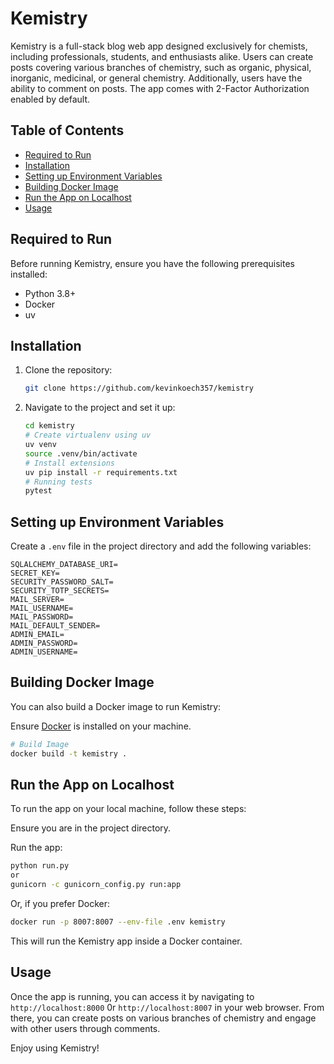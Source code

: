 # Kemistry

Kemistry is a full-stack blog web app designed exclusively for chemists, including professionals, students, and enthusiasts alike. Users can create posts covering various branches of chemistry, such as organic, physical, inorganic, medicinal, or general chemistry. Additionally, users have the ability to comment on posts. The app comes with 2-Factor Authorization enabled by default.


## Table of Contents

- [Required to Run](#required-to-run)
- [Installation](#installation)
- [Setting up Environment Variables](#setting-up-environment-variables)
- [Building Docker Image](#building-docker-image)
- [Run the App on Localhost](#run-the-app-on-localhost)
- [Usage](#usage)

## Required to Run

Before running Kemistry, ensure you have the following prerequisites installed:

- Python 3.8+
- Docker
- uv

## Installation

1. Clone the repository:

    ```bash
    git clone https://github.com/kevinkoech357/kemistry
    ```

2. Navigate to the project and set it up:

    ```bash
    cd kemistry
    # Create virtualenv using uv
    uv venv
    source .venv/bin/activate
    # Install extensions
    uv pip install -r requirements.txt
    # Running tests
    pytest
    ```

## Setting up Environment Variables

Create a `.env` file in the project directory and add the following variables:

```plaintext
SQLALCHEMY_DATABASE_URI=
SECRET_KEY=
SECURITY_PASSWORD_SALT=
SECURITY_TOTP_SECRETS=
MAIL_SERVER=
MAIL_USERNAME=
MAIL_PASSWORD=
MAIL_DEFAULT_SENDER=
ADMIN_EMAIL=
ADMIN_PASSWORD=
ADMIN_USERNAME=
```

## Building Docker Image
You can also build a Docker image to run Kemistry:

Ensure [Docker](https://docs.docker.com/engine/install/) is installed on your machine.

```bash
# Build Image
docker build -t kemistry .
```

## Run the App on Localhost
To run the app on your local machine, follow these steps:

Ensure you are in the project directory.

Run the app:

```bash
python run.py
or
gunicorn -c gunicorn_config.py run:app
```
Or, if you prefer Docker:

```bash
docker run -p 8007:8007 --env-file .env kemistry
```

This will run the Kemistry app inside a Docker container.

## Usage
Once the app is running, you can access it by navigating to ```http://localhost:8000``` 0r ```http://localhost:8007``` in your web browser. From there, you can create posts on various branches of chemistry and engage with other users through comments. 

Enjoy using Kemistry!